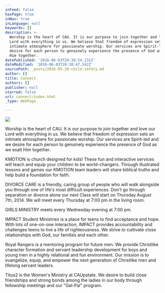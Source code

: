 ```yaml
---
inFeed: false
hasPage: true
inNav: true
inLanguage: null
keywords: []
description: >-
  Worship is the heart of CAU. It is our purpose to join together and love our
  Lord with everything in us. We believe that freedom of expression sets an
  intimate atmosphere for passionate worship. Our services are Spirit-led and we
  desire for each person to genuinely experience the presence of God as we exalt
  Him together.
datePublished: '2016-06-03T20:38:54.231Z'
dateModified: '2016-06-03T20:38:47.542Z'
sourcePath: _posts/2016-05-20-child-safety.md
author: []
title: Connect
authors: []
publisher: null
starred: false
url: connect/index.html
_type: WebPage

---
```

![](https://the-grid-user-content.s3-us-west-2.amazonaws.com/ada580e1-bdf2-49c1-adee-ef89e09e12b1.png)

Worship is the heart of CAU. It is our purpose to join together and love our Lord with everything in us. We believe that freedom of expression sets an intimate atmosphere for passionate worship. Our services are Spirit-led and we desire for each person to genuinely experience the presence of God as we exalt Him together.

KMOTION is church designed for kids! These fun and interactive services will teach and equip your children to be world-changers. Through illustrated lessons and games our KMOTION team leaders will share biblical truths and help build a foundation for faith.

DIVORCE CARE is a friendly, caring group of people who will walk alongside you through one of life's most difficult experiences. Don't go through separation or divorce alone our next Class will start on Thursday August 7th, 2014\. We will meet every Thursday at 7:00 pm in the living room.

GIRLS MINISTRY meets every Wednesday evening at 7:00 pm.

IMPACT Student Ministries is a place for teens to find acceptance and hope. With lots of one-on-one interaction, IMPACT provides accountability and challenges teens to live a life of righteousness. We strive to cultivate close relationships with God, our families and each other.

Royal Rangers is a mentoring program for future men. We provide Christlike character formation and servant leadership development for boys and young men in a highly relational and fun environment. Our mission is to evangelize, equip, and empower the next generation of Christlike men and lifelong servant leaders.

Titus2 is the Women's Ministry at CAUpstate. We desire to build close friendships and strong bonds among the ladies in our body through fellowship meetings and our "Gal-Pal" program.